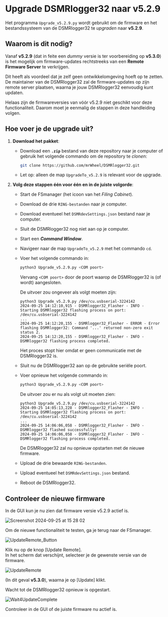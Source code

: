 # Upgrade DSMRlogger32 naar v5.2.9

Het programma `Upgrade_v5.2.9.py` wordt gebruikt om de firmware en het bestandssysteem van de DSMRlogger32 te *upgraden* naar **v5.2.9**.

## Waarom is dit nodig?

Vanaf **v5.2.9** (dat in feite een *dummy* versie is ter voorbereiding op **v5.3.0**) is het mogelijk om firmware-updates rechtstreeks van een **Remote Firmware Server** te verkrijgen. 

Dit heeft als voordeel dat je zelf geen ontwikkelomgeving hoeft op te zetten. De maintainer van de DSMRlogger32 zal de firmware-updates op zijn remote server plaatsen, waarna je jouw DSMRlogger32 eenvoudig kunt updaten.

Helaas zijn de firmwareversies van vóór v5.2.9 niet geschikt voor deze functionaliteit. Daarom moet je eenmalig de stappen in deze handleiding volgen.

## Hoe voer je de upgrade uit?

1. **Download het pakket**:
   - Download een **`.zip`** bestand van deze repository naar je computer of gebruik het volgende commando om de repository te *clonen*:
     ```bash
     git clone https://github.com/mrWheel/DSMRlogger32.git
     ```
   - Let op: alleen de map `UpgradeTo_v5.2.9` is relevant voor de upgrade.

2. **Volg deze stappen één voor één en in de juiste volgorde**:
   - Start de FSmanager (het icoon van het *Filing Cabinet*).
   - Download de drie `RING-bestanden` naar je computer.
   - Download eventueel het `DSMRdevSettings.json` bestand naar je computer.
   - Sluit de DSMRlogger32 nog niet aan op je computer.
   - Start een ***Command Window***.
   - Navigeer naar de map `UpgradeTo_v5.2.9` met het commando `cd`.
   - Voer het volgende commando in:
     ```bash
     python3 Upgrade_v5.2.9.py <COM poort>
     ```
     Vervang `<COM poort>` door de poort waarop de DSMRlogger32 is (of wordt) aangesloten.

     De uitvoer zou ongeveer als volgt moeten zijn:
     ```plaintext
     python3 Upgrade_v5.2.9.py /dev/cu.usbserial-3224142
     2024-09-25 14:12:10,915 - DSMRlogger32_Flasher - INFO - Starting DSMRlogger32 flashing process on port: /dev/cu.usbserial-3224142
     ...
     2024-09-25 14:12:20,155 - DSMRlogger32_Flasher - ERROR - Error flashing DSMRlogger32: Command '...' returned non-zero exit status 2.
     2024-09-25 14:12:20,155 - DSMRlogger32_Flasher - INFO - DSMRlogger32 flashing process completed.
     ```
     Het proces stopt hier omdat er geen communicatie met de DSMRlogger32 is.

   - Sluit nu de DSMRlogger32 aan op de gebruikte seriële poort.
   - Voer opnieuw het volgende commando in:
     ```bash
     python3 Upgrade_v5.2.9.py <COM poort>
     ```
     De uitvoer zou er nu als volgt uit moeten zien:
     ```plaintext
     python3 Upgrade_v5.2.9.py /dev/cu.usbserial-3224142
     2024-09-25 14:05:13,228 - DSMRlogger32_Flasher - INFO - Starting DSMRlogger32 flashing process on port: /dev/cu.usbserial-3224142
     ...
     2024-09-25 14:06:06,058 - DSMRlogger32_Flasher - INFO - DSMRlogger32 flashed successfully!
     2024-09-25 14:06:06,058 - DSMRlogger32_Flasher - INFO - DSMRlogger32 flashing process completed.
     ```
     De DSMRlogger32 zal nu opnieuw opstarten met de nieuwe firmware.

   - Upload de drie bewaarde `RING-bestanden`.
   - Upload eventueel het `DSMRdevSettings.json` bestand.
   - Reboot de DSMRlogger32.

## Controleer de nieuwe firmware

In de GUI kun je nu zien dat firmware versie v5.2.9 actief is.

![Screenshot 2024-09-25 at 15 28 02](https://github.com/user-attachments/assets/ee61d6a7-fb1d-4bea-9db8-522707e0b86c)

Om de nieuwe functionaliteit te testen, ga je terug naar de FSmanager.

![UpdateRemote_Button](https://github.com/user-attachments/assets/728f35e3-c8d9-41c7-a2c1-9ad37167232e)

Klik nu op de knop [Update Remote].<br>
In het scherm dat verschijnt, selecteer je de gewenste versie van de firmware.

![UpdateRemote](https://github.com/user-attachments/assets/7d34b2e0-8e21-4627-a104-1c31d218b7fe)

(In dit geval **v5.3.0**), waarna je op [Update] klikt.

Wacht tot de DSMRlogger32 opnieuw is opgestart.

![Wait4UpdateComplete](https://github.com/user-attachments/assets/1796d7c6-e05b-4290-b7aa-663da387dbd5)

Controleer in de GUI of de juiste firmware nu actief is.
